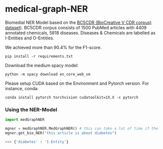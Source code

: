 # medical-graph-NER

Biomedial NER Model based on the [BC5CDR (BioCreative V CDR corpus) dataset](https://paperswithcode.com/dataset/bc5cdr)).
BC5CDR corpus consists of 1500 PubMed articles with 4409 annotated chemicals, 5818 diseases.
Diseases & Chemicals are labelled as I-Entities and O-Entities.

We achieved more than 90.4% for the F1-score. 

```
pip install -r requirements.txt
```
Download the medium spacy model:
```
python -m spacy download en_core_web_sm
```

Please setup CUDA based on the Environment and Pytorch version. For instance, conda:
```
conda install pytorch torchvision cudatoolkit=1X.X -c pytorch
```

### Using the NER-Model

```python
import medGraphNER

mgner = medGraphNER.MedGraphNER() # this can take a lot of time if the model was not trained before
mgner.get_bio_NER("this article is about diabetes")

>>> {'diabetes' : 'I-Entity'} 

```
